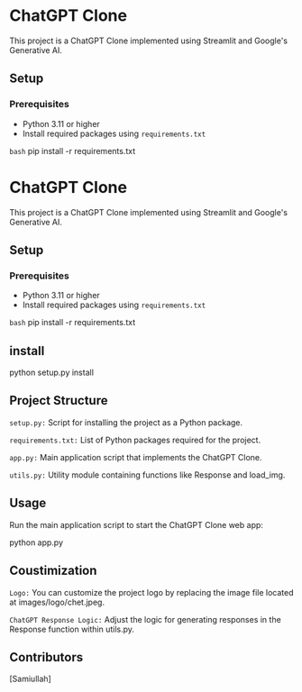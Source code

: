 # ChatGPT Clone

This project is a ChatGPT Clone implemented using Streamlit and Google's Generative AI.

## Setup

### Prerequisites

- Python 3.11 or higher
- Install required packages using `requirements.txt`

```bash```
pip install -r requirements.txt
# ChatGPT Clone

This project is a ChatGPT Clone implemented using Streamlit and Google's Generative AI.

## Setup

### Prerequisites

- Python 3.11 or higher
- Install required packages using `requirements.txt`

```bash```
pip install -r requirements.txt

## install
python setup.py install

## Project Structure
`setup.py:` Script for installing the project as a Python package.

`requirements.txt:` List of Python packages required for the project.

`app.py:` Main application script that implements the ChatGPT Clone.

`utils.py:` Utility module containing functions like Response and load_img.

## Usage
Run the main application script to start the ChatGPT Clone web app:

python app.py

## Coustimization
`Logo:` You can customize the project logo by replacing the image file located at images/logo/chet.jpeg.

`ChatGPT Response Logic:` Adjust the logic for generating responses in the Response function within utils.py.

## Contributors
[Samiullah]
